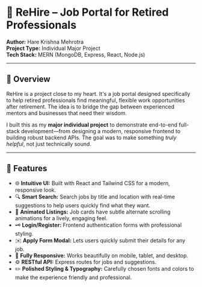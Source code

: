 # 🌟 ReHire – Job Portal for Retired Professionals

**Author:** Hare Krishna Mehrotra  
**Project Type:** Individual Major Project  
**Tech Stack:** MERN (MongoDB, Express, React, Node.js)  

---

## 🚀 Overview

ReHire is a project close to my heart. It's a job portal designed specifically to help retired professionals find meaningful, flexible work opportunities after retirement. The idea is to bridge the gap between experienced mentors and businesses that need their wisdom.

I built this as my **major individual project** to demonstrate end-to-end full-stack development—from designing a modern, responsive frontend to building robust backend APIs. The goal was to make something *truly helpful*, not just technically sound.

---

## 🎯 Features

- 🌐 **Intuitive UI:** Built with React and Tailwind CSS for a modern, responsive look.
- 🔍 **Smart Search:** Search jobs by title and location with real-time suggestions to help users quickly find what they want.
- 🎨 **Animated Listings:** Job cards have subtle alternate scrolling animations for a lively, engaging feel.
- 🗝️ **Login/Register:** Frontend authentication forms with professional styling.
- ✉️ **Apply Form Modal:** Lets users quickly submit their details for any job.
- 📱 **Fully Responsive:** Works beautifully on mobile, tablet, and desktop.
- ⚙️ **RESTful API:** Express routes for jobs and suggestions.
- ✏️ **Polished Styling & Typography:** Carefully chosen fonts and colors to make the experience friendly and professional.
